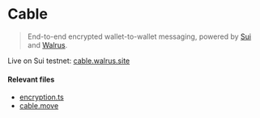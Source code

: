 # Cable

> End-to-end encrypted wallet-to-wallet messaging, powered by [Sui](https://sui.io/) and [Walrus](https://docs.walrus.site/).

Live on Sui testnet: [cable.walrus.site](https://cable.walrus.site/)

#### Relevant files

- [encryption.ts](https://github.com/ronanyeah/cable/blob/master/src/encryption.ts)
- [cable.move](https://github.com/ronanyeah/cable/blob/master/sources/cable.move)